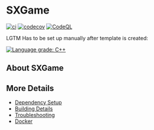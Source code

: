 # SXGame

[![ci](https://github.com/SIGMA95467/SXGame/actions/workflows/ci.yml/badge.svg)](https://github.com/SIGMA95467/SXGame/actions/workflows/ci.yml)
[![codecov](https://codecov.io/gh/SIGMA95467/SXGame/branch/main/graph/badge.svg)](https://codecov.io/gh/SIGMA95467/SXGame)
[![CodeQL](https://github.com/SIGMA95467/SXGame/actions/workflows/codeql-analysis.yml/badge.svg)](https://github.com/SIGMA95467/SXGame/actions/workflows/codeql-analysis.yml)

LGTM Has to be set up manually after template is created:

[![Language grade: C++](https://img.shields.io/lgtm/grade/cpp/github/SIGMA95467/SXGame)](https://lgtm.com/projects/g/SIGMA95467/SXGame/context:cpp)

## About SXGame



## More Details

 * [Dependency Setup](README_dependencies.md)
 * [Building Details](README_building.md)
 * [Troubleshooting](README_troubleshooting.md)
 * [Docker](README_docker.md)
